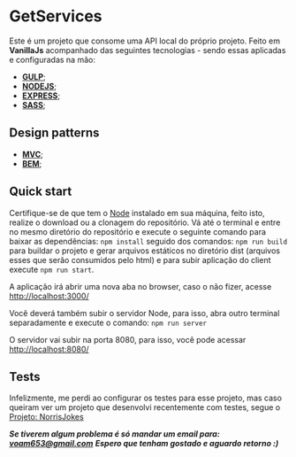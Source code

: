 # GetServices

Este é um projeto que consome uma API local do próprio projeto.
Feito em **VanillaJs** acompanhado das seguintes tecnologias - sendo essas aplicadas e configuradas na mão:

- **[GULP](https://github.com/gulpjs/gulp)**;
- **[NODEJS](https://github.com/nodejs/node)**;
- **[EXPRESS](https://github.com/expressjs/express)**;
- **[SASS](https://sass-lang.com)**;

## Design patterns

- **[MVC](https://www.sitepoint.com/mvc-design-pattern-javascript)**;
- **[BEM](http://getbem.com/introduction)**;

## Quick start

Certifique-se de que tem o [Node](https://nodejs.org/en/) instalado em sua máquina, feito isto, realize o download ou a clonagem do repositório.
Vá até o terminal e entre no mesmo diretório do repositório e execute o seguinte comando para baixar as dependências: `npm install` seguido dos comandos:
`npm run build` para buildar o projeto e gerar arquivos estáticos no diretório dist (arquivos esses que serão consumidos pelo html) e para subir aplicação do client execute `npm run start`.

A aplicação irá abrir uma nova aba no browser, caso o não fizer, acesse [http://localhost:3000/](http://localhost:3000/)

Você deverá também subir o servidor Node, para isso, abra outro terminal separadamente e execute o comando: `npm run server`

O servidor vai subir na porta 8080, para isso, você pode acessar [http://localhost:8080/](http://localhost:8080/)

## Tests

Infelizmente, me perdi ao configurar os testes para esse projeto, mas caso queiram ver um projeto que desenvolvi recentemente com testes, segue o [Projeto: NorrisJokes](https://github.com/gulpjs/gulp)

***Se tiverem algum problema é só mandar um email para: voam653@gmail.com***
***Espero que tenham gostado e aguardo retorno :)***
